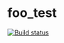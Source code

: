 # foo_test
 
[![Build status](https://ci.appveyor.com/api/projects/status/0y2vo6iju1c0esau?svg=true)](https://ci.appveyor.com/project/Danchetto/foo-test)
